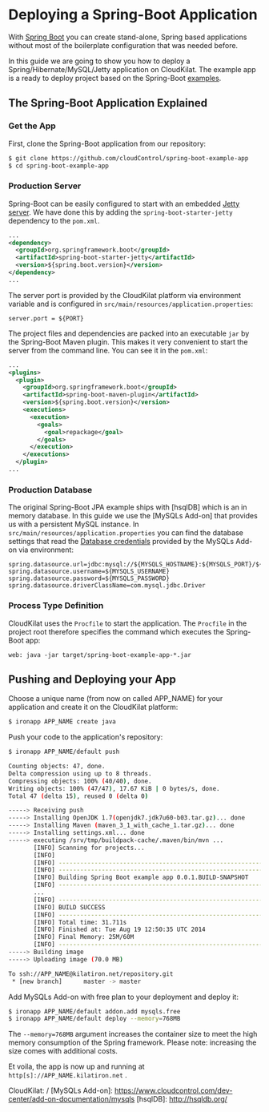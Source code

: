 # Deploying a Spring-Boot Application

With [Spring Boot] you can create stand-alone, Spring based applications without most of the boilerplate configuration that was needed before.

In this guide we are going to show you how to deploy a Spring/Hibernate/MySQL/Jetty application on CloudKilat. The example app is a ready to deploy project based on the Spring-Boot [examples].

## The Spring-Boot Application Explained

### Get the App


First, clone the Spring-Boot application from our repository:

~~~bash
$ git clone https://github.com/cloudControl/spring-boot-example-app
$ cd spring-boot-example-app
~~~

### Production Server

Spring-Boot can be easily configured to start with an embedded [Jetty server]. We have done this by adding the `spring-boot-starter-jetty` dependency to the `pom.xml`.

~~~xml
...
<dependency>
  <groupId>org.springframework.boot</groupId>
  <artifactId>spring-boot-starter-jetty</artifactId>
  <version>${spring.boot.version}</version>
</dependency>
...
~~~

The server port is provided by the CloudKilat platform via environment variable and is configured in `src/main/resources/application.properties`:

~~~
server.port = ${PORT}
~~~

The project files and dependencies are packed into an executable `jar` by the Spring-Boot Maven plugin. This makes it very convenient to start the server from the command line. You can see it in the `pom.xml`:

~~~xml
...
<plugins>
  <plugin>
    <groupId>org.springframework.boot</groupId>
    <artifactId>spring-boot-maven-plugin</artifactId>
    <version>${spring.boot.version}</version>
    <executions>
      <execution>
        <goals>
          <goal>repackage</goal>
        </goals>
      </execution>
    </executions>
  </plugin>
...
~~~


### Production Database

The original Spring-Boot JPA example ships with [hsqlDB] which is an in memory database. In this guide we use the [MySQLs Add-on] that provides us with a persistent MySQL instance.
In `src/main/resources/application.properties` you can find the database settings that read the [Database credentials] provided by the MySQLs Add-on via environment:

~~~
spring.datasource.url=jdbc:mysql://${MYSQLS_HOSTNAME}:${MYSQLS_PORT}/${MYSQLS_DATABASE}
spring.datasource.username=${MYSQLS_USERNAME}
spring.datasource.password=${MYSQLS_PASSWORD}
spring.datasource.driverClassName=com.mysql.jdbc.Driver
~~~

### Process Type Definition

CloudKilat uses the `Procfile` to start the application. The `Procfile` in the project root therefore specifies the command which executes the Spring-Boot app:

~~~
web: java -jar target/spring-boot-example-app-*.jar
~~~

## Pushing and Deploying your App

Choose a unique name (from now on called APP_NAME) for your application and create it on the CloudKilat platform:

~~~bash
$ ironapp APP_NAME create java
~~~

Push your code to the application's repository:

~~~bash
$ ironapp APP_NAME/default push

Counting objects: 47, done.
Delta compression using up to 8 threads.
Compressing objects: 100% (40/40), done.
Writing objects: 100% (47/47), 17.67 KiB | 0 bytes/s, done.
Total 47 (delta 15), reused 0 (delta 0)

-----> Receiving push
-----> Installing OpenJDK 1.7(openjdk7.jdk7u60-b03.tar.gz)... done
-----> Installing Maven (maven_3_1_with_cache_1.tar.gz)... done
-----> Installing settings.xml... done
-----> executing /srv/tmp/buildpack-cache/.maven/bin/mvn ...
       [INFO] Scanning for projects...
       [INFO]
       [INFO] -----------------------------------------------------------------
       [INFO] -----------------------------------------------------------------
       [INFO] Building Spring Boot example app 0.0.1.BUILD-SNAPSHOT
       [INFO] -----------------------------------------------------------------
       ...
       [INFO] -----------------------------------------------------------------
       [INFO] BUILD SUCCESS
       [INFO] -----------------------------------------------------------------
       [INFO] Total time: 31.711s
       [INFO] Finished at: Tue Aug 19 12:50:35 UTC 2014
       [INFO] Final Memory: 25M/60M
       [INFO] -----------------------------------------------------------------
-----> Building image
-----> Uploading image (70.0 MB)

To ssh://APP_NAME@kilatiron.net/repository.git
 * [new branch]      master -> master
~~~

Add MySQLs Add-on with free plan to your deployment and deploy it:

~~~bash
$ ironapp APP_NAME/default addon.add mysqls.free
$ ironapp APP_NAME/default deploy --memory=768MB
~~~

The `--memory=768MB` argument increases the container size to meet the high memory consumption of the Spring framework. Please note: increasing the size comes with additional costs.

Et voila, the app is now up and running at `http[s]://APP_NAME.kilatiron.net` .



[Jetty server]: http://www.eclipse.org/jetty/
[Spring Boot]: http://projects.spring.io/spring-boot/
[examples]: https://github.com/spring-projects/spring-boot/tree/master/spring-boot-samples
[Database credentials]: https://www.cloudcontrol.com/dev-center/guides/java/add-on-credentials-3
CloudKilat: /
[MySQLs Add-on]: https://www.cloudcontrol.com/dev-center/add-on-documentation/mysqls
[hsqlDB]: http://hsqldb.org/
